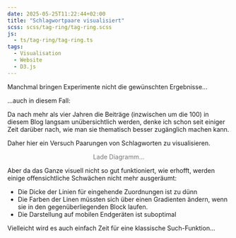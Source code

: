 ```yaml
---
date: 2025-05-25T11:22:44+02:00
title: "Schlagwortpaare visualisiert"
scss: scss/tag-ring/tag-ring.scss
js:
  - ts/tag-ring/tag-ring.ts
tags:
  - Visualisation
  - Website
  - D3.js
---
```

Manchmal bringen Experimente nicht die gewünschten Ergebnisse...
<!--more-->

...auch in diesem Fall:

Da nach mehr als vier Jahren die Beiträge (inzwischen um die 100) in diesem Blog langsam unübersichtlich werden, denke ich schon seit einiger Zeit darüber nach, wie man sie thematisch besser zugänglich machen kann.

Daher hier ein Versuch Paarungen von Schlagworten zu visualisieren.

<div id="chordContainer" class="tag-ring">
  <p style="text-align: center; color: #777">Lade Diagramm...</p>
</div>

Aber da das Ganze visuell nicht so gut funktioniert, wie erhofft, werden einige offensichtliche Schwächen nicht mehr ausgeräumt:
* Die Dicke der Linien für eingehende Zuordnungen ist zu dünn
* Die Farben der Linen müssten sich über einen Gradienten ändern, wenn sie in den gegenüberliegenden Block laufen.
* Die Darstellung auf mobilen Endgeräten ist suboptimal

Vielleicht wird es auch einfach Zeit für eine klassische Such-Funktion...
